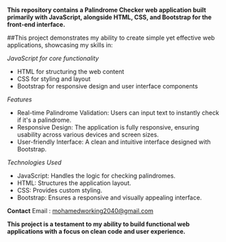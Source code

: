 **This repository contains a Palindrome Checker web application built primarily with JavaScript, alongside HTML, CSS, and Bootstrap for the front-end interface.**

##This project demonstrates my ability to create simple yet effective web applications, showcasing my skills in:

*JavaScript for core functionality* <br>
- HTML for structuring the web content
- CSS for styling and layout
- Bootstrap for responsive design and user interface components

*Features*
- Real-time Palindrome Validation: Users can input text to instantly check if it's a palindrome.
- Responsive Design: The application is fully responsive, ensuring usability across various devices and screen sizes.
- User-friendly Interface: A clean and intuitive interface designed with Bootstrap.


*Technologies Used*
  - JavaScript: Handles the logic for checking palindromes.
  - HTML: Structures the application layout.
  - CSS: Provides custom styling.
  - Bootstrap: Ensures a responsive and visually appealing interface.

**Contact**
 Email : mohamedworking2040@gmail.com

**This project is a testament to my ability to build functional web applications with a focus on clean code and user experience.**
